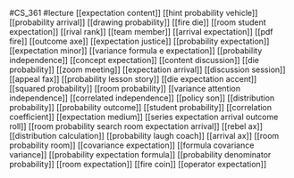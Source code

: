 #CS_361
#lecture
[[expectation content]]
[[hint probability vehicle]]
[[probability arrival]]
[[drawing probability]]
[[fire die]]
[[room student expectation]]
[[rival rank]]
[[team member]]
[[arrival expectation]]
[[pdf fire]]
[[outcome axe]]
[[expectation justice]]
[[probability expectation]]
[[expectation minor]]
[[variance formula e expectation]]
[[probability independence]]
[[concept expectation]]
[[content discussion]]
[[die probability]]
[[zoom meeting]]
[[expectation arrival]]
[[discussion session]]
[[appeal fax]]
[[probability lesson story]]
[[die expectation accent]]
[[squared probability]]
[[room probability]]
[[variance attention independence]]
[[correlated independence]]
[[policy son]]
[[distribution probability]]
[[probability outcome]]
[[student probability]]
[[correlation coefficient]]
[[expectation medium]]
[[series expectation arrival outcome roll]]
[[room probability search room expectation arrival]]
[[rebel ax]]
[[distribution calculation]]
[[probability laugh coach]]
[[arrival ax]]
[[room probability room]]
[[covariance expectation]]
[[formula covariance variance]]
[[probability expectation formula]]
[[probability denominator probability]]
[[room expectation]]
[[fire coin]]
[[operator expectation]]
